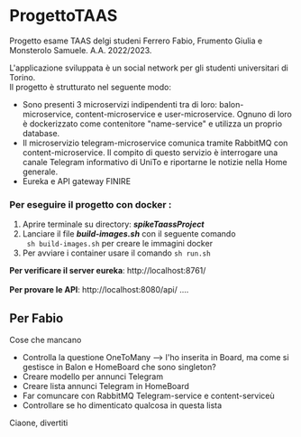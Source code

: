 # ProgettoTAAS
Progetto esame TAAS delgi studeni Ferrero Fabio, Frumento Giulia e Monsterolo Samuele.
A.A. 2022/2023.

L'applicazione sviluppata è un social network per gli studenti universitari di Torino. <br>
Il progetto è strutturato nel seguente modo: 
* Sono presenti 3 microservizi indipendenti tra di loro: balon-microservice, content-microservice e user-microservice. 
    Ognuno di loro è dockerizzato come contenitore "name-service" e utilizza un proprio database.
* Il microservizio telegram-microservice comunica tramite RabbitMQ con content-microservice. Il compito di questo servizio
    è interrogare una canale Telegram informativo di UniTo e riportarne le notizie nella Home generale.
* Eureka e API gateway FINIRE

<h3>Per eseguire il progetto con docker : </h3>


1) Aprire terminale su directory: _**spikeTaassProject**_
2) Lanciare il file _**build-images.sh**_ con il seguente comando <br>
    <code> sh build-images.sh</code> per creare le immagini docker
3) Per avviare i container usare il comando <code>sh run.sh</code>

    
**Per verificare il server eureka**:  http://localhost:8761/  <br><br>
**Per provare le API**: http://localhost:8080/api/ ....


## Per Fabio
Cose che mancano
* Controlla la questione OneToMany --> l'ho inserita in Board, ma come si gestisce in Balon e HomeBoard che sono singleton?
* Creare modello per annunci Telegram
* Creare lista annunci Telegram in HomeBoard
* Far comuncare con RabbitMQ Telegram-service e content-serviceù
* Controllare se ho dimenticato qualcosa in questa lista

Ciaone, divertiti 